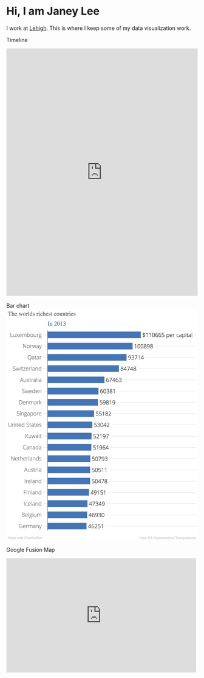 # Hi, I am Janey Lee
I work at [Lehigh](http:www1.lehigh.edu/insidelehigh). This is where I keep some of my data visualization work. 

Timeline
<iframe src='https://cdn.knightlab.com/libs/timeline3/latest/embed/index.html?source=1cAwRYRnGDNhqO8otagQ22A4Y03JexuY_CdsJyd3p138&font=Default&lang=en&initial_zoom=2&height=650' width='100%' height='650' webkitallowfullscreen mozallowfullscreen allowfullscreen frameborder='0'></iframe>
                                
Bar chart 
![title](https://github.com/jayeonlee/data-visualization/blob/master/The%20World's%20Richest%20Countries.png?raw=true)

Google Fusion Map

<iframe width="500" height="300" scrolling="no" frameborder="no" src="https://fusiontables.google.com/embedviz?q=select+col12+from+13IYDcivxGnjxUIBxx42FnxpbX6pvV4mzyVs2sBO9&amp;viz=MAP&amp;h=false&amp;lat=10.902224578468408&amp;lng=-85.43183000000005&amp;t=1&amp;z=11&amp;l=col12&amp;y=2&amp;tmplt=2&amp;hml=TWO_COL_LAT_LNG"></iframe>

